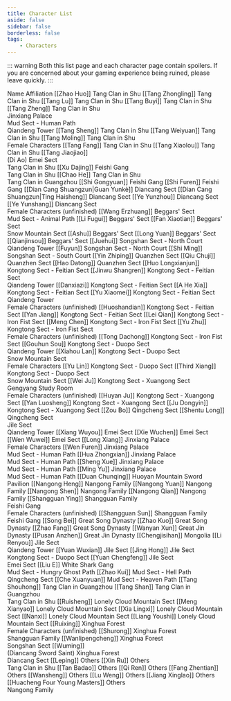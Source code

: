 ```yaml
---
title: Character List
aside: false
sidebar: false
borderless: false
tags:
    - Characters
---
```


::: warning
Both this list page and each character page contain spoilers. If you are concerned about your gaming experience being ruined, please leave quickly.
:::

<BTable :stickyHeader=true searchMode="or"
  :tags="[
    { text: 'Female Characters'},
    { text: 'Tang Clan in Shu'},
    { text: 'Tang Clan in Guangzhou' },
    { text: 'Nangong Family' },
    { text: 'Shangguan Family' },
    { text: 'Songshan Sect' },
	{ text: 'Quanzhen Sect' },
	{ text: 'Emei Sect' },
	{ text: 'Qingcheng Sect' },
    { text: 'Diancang Sect' },
    { text: 'Kongtong Sect' },
    { text: 'Feitian Sect' },
    { text: 'Duopo Sect' },
    { text: 'Iron Fist Sect' },
    { text: 'Xuangong Sect' },
    { text: 'Beggars\' Sect'},
    { text: 'Cang Sect'},
    { text: 'Feishi Gang' },
	{ text: 'White Shark Gang'},
	{ text: 'Jile Sect' },
	{ text: 'Mud Sect' },
	{ text: 'Qiandeng Tower' },
	{ text: 'Jinxiang Palace' },
	{ text: 'Huoyan Mountain Sword Pavilion' },
    { text: 'Great Song Dynasty' },
    { text: 'Great Jin Dynasty' },
    { text: 'Mongolia' },
    { text: 'Snow Mountain Sect' },
    { text: 'Lonely Cloud Mountain Sect' },
    { text: 'Xinghua Forest' },
    { text: 'Gengyang Study Room' },
    { text: 'Others' }
  ]">

<tr>
	<td>Name</td>
	<td>Affiliation</td>
</tr>
<tr>
	<td>[[Zhao Huo]]</td>
	<td>Tang Clan in Shu</td>
</tr>
<tr>
	<td>[[Tang Zhongling]]</td>
	<td>Tang Clan in Shu</td>
</tr>
<tr>
	<td>[[Tang Lu]]</td>
	<td>Tang Clan in Shu</td>
</tr>
<tr>
	<td>[[Tang Buyi]]</td>
	<td>Tang Clan in Shu</td>
</tr>
<tr>
	<td>[[Tang Zheng]]</td>
	<td>Tang Clan in Shu<br>Jinxiang Palace<br>Mud Sect - Human Path<br>Qiandeng Tower</td>
</tr>
<tr>
	<td>[[Tang Sheng]]</td>
	<td>Tang Clan in Shu</td>
</tr>
<tr>
	<td>[[Tang Weiyuan]]</td>
	<td>Tang Clan in Shu</td>
</tr>
<tr>
	<td>[[Tang Moling]]</td>
	<td>Tang Clan in Shu<br>Female Characters</td>
</tr>
<tr>
	<td>[[Tang Fang]]</td>
	<td>Tang Clan in Shu</td>
</tr>
<tr>
	<td>[[Tang Xiaolou]]</td>
	<td>Tang Clan in Shu</td>
</tr>
<tr>
	<td><MarkdownWrapper>[[Tang Jiaojiao]]</MarkdownWrapper><br>(Di Ao)</td>
	<td>Emei Sect<br>Tang Clan in Shu</td>
</tr>
<tr>
	<td>[[Xu Dajing]]</td>
	<td>Feishi Gang<br>Tang Clan in Shu</td>
</tr>
<tr>
	<td>[[Chao He]]</td>
	<td>Tang Clan in Shu<br>Tang Clan in Guangzhou</td>
</tr>
<tr>
	<td>[[Shi Gongyuan]]</td>
	<td>Feishi Gang</td>
</tr>
<tr>
	<td>[[Shi Furen]]</td>
	<td>Feishi Gang</td>
</tr>
<tr>
	<td>[[Dian Cang Shuangzun|Guan Yunkè]]</td>
	<td>Diancang Sect</td>
</tr>
<tr>
	<td>[[Dian Cang Shuangzun|Ting Haisheng]]</td>
	<td>Diancang Sect</td>
</tr>
<tr>
	<td>[[Ye Yunzhou]]</td>
	<td>Diancang Sect</td>
</tr>
<tr>
	<td>[[Ye Yunshang]]</td>
	<td>Diancang Sect<br>Female Characters (unfinished)</td>
</tr>
<tr>
	<td>[[Wang Erzhuang]]</td>
	<td>Beggars' Sect<br>Mud Sect - Animal Path</td>
</tr>
<tr>
	<td>[[Li Fugui]]</td>
	<td>Beggars' Sect</td>
</tr>
<tr>
	<td>[[Fan Xiaotian]]</td>
	<td>Beggars' Sect<br>Snow Mountain Sect</td>
</tr>
<tr>
	<td>[[Ashu]]</td>
	<td>Beggars' Sect</td>
</tr>
<tr>
	<td>[[Long Yuan]]</td>
	<td>Beggars' Sect</td>
</tr>
<tr>
	<td>[[Qianjinsou]]</td>
	<td>Beggars' Sect</td>
</tr>
<tr>
	<td>[[Juehui]]</td>
	<td>Songshan Sect - North Court<br>Qiandeng Tower</td>
</tr>
<tr>
	<td>[[Fuyun]]</td>
	<td>Songshan Sect - North Court</td>
</tr>
<tr>
	<td>[[Shi Ming]]</td>
	<td>Songshan Sect - South Court</td>
</tr>
<tr>
	<td>[[Yin Zhiping]]</td>
	<td>Quanzhen Sect</td>
</tr>
<tr>
	<td>[[Qiu Chují]]</td>
	<td>Quanzhen Sect</td>
</tr>
<tr>
	<td>[[Hao Datong]]</td>
	<td>Quanzhen Sect</td>
</tr>
<tr>
	<td>[[Huo Longxianjun]]</td>
	<td>Kongtong Sect - Feitian Sect</td>
</tr>
<tr>
	<td>[[Jinwu Shangren]]</td>
	<td>Kongtong Sect - Feitian Sect<br>Qiandeng Tower</td>
</tr>
<tr>
	<td>[[Danxiazi]]</td>
	<td>Kongtong Sect - Feitian Sect</td>
</tr>
<tr>
	<td>[[A He Xia]]</td>
	<td>Kongtong Sect - Feitian Sect</td>
</tr>
<tr>
	<td>[[Yu Xiaomei]]</td>
	<td>Kongtong Sect - Feitian Sect<br>Qiandeng Tower<br>Female Characters (unfinished)</td>
</tr>
<tr>
	<td>[[Huoshandian]]</td>
	<td>Kongtong Sect - Feitian Sect</td>
</tr>
<tr>
	<td>[[Yan Jiang]]</td>
	<td>Kongtong Sect - Feitian Sect</td>
</tr>
<tr>
	<td>[[Lei Qian]]</td>
	<td>Kongtong Sect - Iron Fist Sect</td>
</tr>
<tr>
	<td>[[Meng Chen]]</td>
	<td>Kongtong Sect - Iron Fist Sect</td>
</tr>
<tr>
	<td>[[Yu Zhu]]</td>
	<td>Kongtong Sect - Iron Fist Sect<br>Female Characters (unfinished)</td>
</tr>
<tr>
	<td>[[Tong Dachong]]</td>
	<td>Kongtong Sect - Iron Fist Sect</td>
</tr>
<tr>
	<td>[[Gouhun Sou]]</td>
	<td>Kongtong Sect - Duopo Sect<br>Qiandeng Tower</td>
</tr>
<tr>
	<td>[[Xiahou Lan]]</td>
	<td>Kongtong Sect - Duopo Sect<br>Snow Mountain Sect<br>Female Characters</td>
</tr>
<tr>
	<td>[[Yu Lin]]</td>
	<td>Kongtong Sect - Duopo Sect</td>
</tr>
<tr>
	<td>[[Third Xiang]]</td>
	<td>Kongtong Sect - Duopo Sect<br>Snow Mountain Sect</td>
</tr>
<tr>
	<td>[[Wei Ju]]</td>
	<td>Kongtong Sect - Xuangong Sect<br>Gengyang Study Room<br>Female Characters (unfinished)</td>
</tr>
<tr>
	<td>[[Huyan Ju]]</td>
	<td>Kongtong Sect - Xuangong Sect</td>
</tr>
<tr>
	<td>[[Yan Luosheng]]</td>
	<td>Kongtong Sect - Xuangong Sect</td>
</tr>
<tr>
	<td>[[Ju Dongyin]]</td>
	<td>Kongtong Sect - Xuangong Sect</td>
</tr>
<tr>
	<td>[[Zou Bo]]</td>
	<td>Qingcheng Sect</td>
</tr>
<tr>
	<td>[[Shentu Long]]</td>
	<td>Qingcheng Sect<br>Jile Sect<br>Qiandeng Tower</td>
</tr>
<tr>
	<td>[[Xiang Wuyou]]</td>
	<td>Emei Sect</td>
</tr>
<tr>
	<td>[[Xie Wuchen]]</td>
	<td>Emei Sect</td>
</tr>
<tr>
	<td>[[Wen Wuwei]]</td>
	<td>Emei Sect</td>
</tr>
<tr>
	<td>[[Long Xiang]]</td>
	<td>Jinxiang Palace<br>Female Characters</td>
</tr>
<tr>
	<td>[[Wen Furen]]</td>
	<td>Jinxiang Palace<br>Mud Sect - Human Path</td>
</tr>
<tr>
	<td>[[Hua Zhongxian]]</td>
	<td>Jinxiang Palace<br>Mud Sect - Human Path</td>
</tr>
<tr>
	<td>[[Sheng Xue]]</td>
	<td>Jinxiang Palace<br>Mud Sect - Human Path</td>
</tr>
<tr>
	<td>[[Ming Yu]]</td>
	<td>Jinxiang Palace<br>Mud Sect - Human Path</td>
</tr>
<tr>
	<td>[[Duan Chunqing]]</td>
	<td>Huoyan Mountain Sword Pavilion</td>
</tr>
<tr>
	<td>[[Nangong Heng]]</td>
	<td>Nangong Family</td>
</tr>
<tr>
	<td>[[Nangong Yuan]]</td>
	<td>Nangong Family</td>
</tr>
<tr>
	<td>[[Nangong Shen]]</td>
	<td>Nangong Family</td>
</tr>
<tr>
	<td>[[Nangong Qian]]</td>
	<td>Nangong Family</td>
</tr>
<tr>
	<td>[[Shangguan Ying]]</td>
	<td>Shangguan Family<br>Feishi Gang<br>Female Characters (unfinished)</td>
</tr>
<tr>
	<td>[[Shangguan Sun]]</td>
	<td>Shangguan Family<br>Feishi Gang</td>
</tr>
<tr>
	<td>[[Song Bei]]</td>
	<td>Great Song Dynasty</td>
</tr>
<tr>
	<td>[[Zhao Kuo]]</td>
	<td>Great Song Dynasty</td>
</tr>
<tr>
	<td>[[Zhao Fang]]</td>
	<td>Great Song Dynasty</td>
</tr>
<tr>
	<td>[[Wanyan Xun]]</td>
	<td>Great Jin Dynasty</td>
</tr>
<tr>
	<td>[[Pusan Anzhen]]</td>
	<td>Great Jin Dynasty</td>
</tr>
<tr>
	<td>[[Chengjisihan]]</td>
	<td>Mongolia</td>
</tr>
<tr>
	<td>[[Li Renyou]]</td>
	<td>Jile Sect<br>Qiandeng Tower</td>
</tr>
<tr>
	<td>[[Yuan Wuxian]]</td>
	<td>Jile Sect</td>
</tr>
<tr>
	<td>[[Jing Hong]]</td>
	<td>Jile Sect<br>Kongtong Sect - Duopo Sect</td>
</tr>
<tr>
	<td>[[Yuan Chengfeng]]</td>
	<td>Jile Sect<br>Emei Sect</td>
</tr>
<tr>
	<td>[[Liu E]]</td>
	<td>White Shark Gang<br>Mud Sect - Hungry Ghost Path</td>
</tr>
<tr>
	<td>[[Zhao Kui]]</td>
	<td>Mud Sect - Hell Path<br>Qingcheng Sect</td>
</tr>
<tr>
	<td>[[Che Xuanyuan]]</td>
	<td>Mud Sect - Heaven Path</td>
</tr>
<tr>
	<td>[[Tang Shouhong]]</td>
	<td>Tang Clan in Guangzhou</td>
</tr>
<tr>
	<td>[[Tang Shan]]</td>
	<td>Tang Clan in Guangzhou<br>Tang Clan in Shu</td>
</tr>
<tr>
	<td>[[Ruisheng]]</td>
	<td>Lonely Cloud Mountain Sect</td>
</tr>
<tr>
	<td>[[Meng Xianyao]]</td>
	<td>Lonely Cloud Mountain Sect</td>
</tr>
<tr>
	<td>[[Xia Lingxi]]</td>
	<td>Lonely Cloud Mountain Sect</td>
</tr>
<tr>
	<td>[[Nanxi]]</td>
	<td>Lonely Cloud Mountain Sect</td>
</tr>
<tr>
	<td>[[Liang Youshi]]</td>
	<td>Lonely Cloud Mountain Sect</td>
</tr>
<tr>
	<td>[[Ruixing]]</td>
	<td>Xinghua Forest<br>Female Characters (unfinished)</td>
</tr>
<tr>
	<td>[[Shurong]]</td>
	<td>Xinghua Forest<br>Shangguan Family</td>
</tr>
<tr>
	<td>[[Wanlipengcheng]]</td>
	<td>Xinghua Forest<br>Songshan Sect</td>
</tr>
<tr>
	<td><MarkdownWrapper>[[Wuming]]</MarkdownWrapper><br>(Diancang Sword Saint)</td>
	<td>Xinghua Forest<br>Diancang Sect</td>
</tr>
<tr>
	<td>[[Leping]]</td>
	<td>Others</td>
</tr>
<tr>
	<td>[[Xin Ru]]</td>
	<td>Others<br>Tang Clan in Shu</td>
</tr>
<tr>
	<td>[[Tan Badao]]</td>
	<td>Others</td>
</tr>
<tr>
	<td>[[Qi Ren]]</td>
	<td>Others</td>
</tr>
<tr>
	<td>[[Fang Zhentian]]</td>
	<td>Others</td>
</tr>
<tr>
	<td>[[Wansheng]]</td>
	<td>Others</td>
</tr>
<tr>
	<td>[[Lu Weng]]</td>
	<td>Others</td>
</tr>
<tr>
	<td>[[Jiang Xinglao]]</td>
	<td>Others</td>
</tr>
<tr>
	<td>[[Huacheng Four Young Masters]]</td>
	<td>Others<br>Nangong Family</td>
</tr>
</BTable>